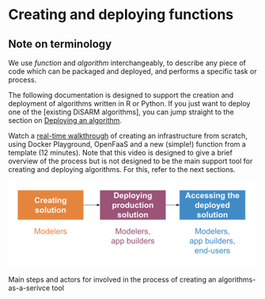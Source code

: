 # Creating and deploying functions

## Note on terminology

We use _function_ and _algorithm_ interchangeably, to describe any piece of code which can be packaged and deployed, and performs a specific task or process.

The following documentation is designed to support the creation and deployment of algorithms written in R or Python. If you just want to deploy one of the [existing DiSARM algorithms], you can jump straight to the section on [Deploying an algorithm]().   

Watch a [real-time walkthrough](https://youtu.be/67HUwyt3PoA) of creating an infrastructure from scratch, using Docker Playground, OpenFaaS and a new \(simple!\) function from a template \(12 minutes\). Note that this video is designed to give a brief overview of the process but is not designed to be the main support tool for creating and deploying algorithms. For this, refer to the next sections.


![](../../.gitbook/assets/screenshot-2020-05-12-at-14.58.43.png)

Main steps and actors for involved in the process of creating an algorithms-as-a-serivce tool

